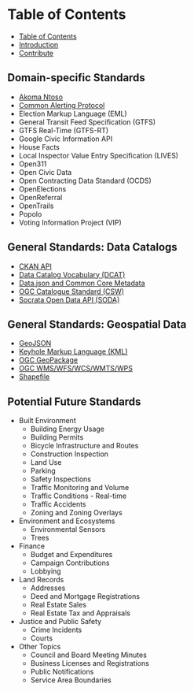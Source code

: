 # Table of Contents

* [Table of Contents](SUMMARY.md)
* [Introduction](README.md)
* [Contribute](contribute.md)

## Domain-specific Standards
* [Akoma Ntoso](standards/akoma_ntoso.md)
* [Common Alerting Protocol](standards/common_alerting_protocol.md)
* Election Markup Language (EML)
* General Transit Feed Specification (GTFS)
* GTFS Real-Time (GTFS-RT)
* Google Civic Information API
* House Facts
* Local Inspector Value Entry Specification (LIVES)
* Open311
* Open Civic Data
* Open Contracting Data Standard (OCDS)
* OpenElections
* OpenReferral
* OpenTrails
* Popolo
* Voting Information Project (VIP)

## General Standards: Data Catalogs
* [CKAN API](standards/ckan_api.md)
* [Data Catalog Vocabulary (DCAT)](standards/data_catalog_vocabulary_dcat.md)
* [Data.json and Common Core Metadata](standards/datajson_common_core_metadata.md)
* [OGC Catalogue Standard (CSW)](standards/ogc_catalogue_standard_csw.md)
* [Socrata Open Data API (SODA)](standards/socrata_open_data_api_soda.md)

## General Standards: Geospatial Data
* [GeoJSON](standards/geojson.md)
* [Keyhole Markup Language (KML)](standards/keyhole_markup_language_kml.md)
* [OGC GeoPackage](standards/ogc_geopackage.md)
* [OGC WMS/WFS/WCS/WMTS/WPS](standards/ogc_wms-wfs-wcs-wmts-wps.md)
* [Shapefile](standards/shapefile.md)

## Potential Future Standards
* Built Environment
   * Building Energy Usage
   * Building Permits
   * Bicycle Infrastructure and Routes
   * Construction Inspection
   * Land Use
   * Parking
   * Safety Inspections
   * Traffic Monitoring and Volume
   * Traffic Conditions - Real-time
   * Traffic Accidents
   * Zoning and Zoning Overlays
* Environment and Ecosystems
   * Environmental Sensors
   * Trees
* Finance
   * Budget and Expenditures
   * Campaign Contributions
   * Lobbying
* Land Records
   * Addresses
   * Deed and Mortgage Registrations
   * Real Estate Sales
   * Real Estate Tax and Appraisals
* Justice and Public Safety
   * Crime Incidents
   * Courts
* Other Topics
   * Council and Board Meeting Minutes
   * Business Licenses and Registrations
   * Public Notifications
   * Service Area Boundaries

